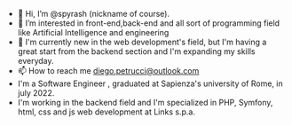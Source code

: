 - 👋 Hi, I’m @spyrash (nickname of course).
- 👀 I’m interested in front-end,back-end and all sort of programming field like Artificial Intelligence and engineering
- 🌱 I'm currently new in the web development's field, but I'm having a great start from the backend section and I'm expanding my skills everyday.
- 📫 How to reach me diego.petrucci@outlook.com
- I'm a Software Engineer , graduated at Sapienza's university of Rome, in july 2022.
- I'm working in the backend field and I'm specialized in PHP, Symfony, html, css and js web development at Links s.p.a.
